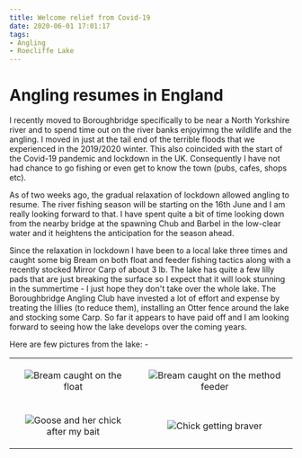 ```yaml
---
title: Welcome relief from Covid-19
date: 2020-06-01 17:01:17
tags:
- Angling
- Roecliffe Lake
---
```

# Angling resumes in England
I recently moved to Boroughbridge specifically to be near a North Yorkshire river and to spend time out on the river banks enjoyimng the wildlife and the angling. I moved in just at the tail end of the terrible floods that we experienced in the 2019/2020 winter. This also coincided with the start of the Covid-19 pandemic and lockdown in the UK. Consequently I have not had chance to go fishing or even get to know the town (pubs, cafes, shops etc).

As of two weeks ago, the gradual relaxation of lockdown allowed angling to resume. The river fishing season will be starting on the 16th June and I am really looking forward to that. I have spent quite a bit of time looking down from the nearby bridge at the spawning Chub and Barbel in the low-clear water and it heightens the anticipation for the season ahead.

Since the relaxation in lockdown I have been to a local lake three times and caught some big Bream on both float and feeder fishing tactics along with a recently stocked Mirror Carp of about 3 lb. The lake has quite a few lilly pads that are just breaking the surface so I expect that it will look stunning in the summertime - I just hope they don't take over the whole lake. The Boroughbridge Angling Club have invested a lot of effort and expense by treating the lillies (to reduce them), installing an Otter fence around the lake and stocking some Carp. So far it appears to have paid off and I am looking forward to seeing how the lake develops over the coming years.

Here are few pictures from the lake: -
<table>
    <tr>
        <td style="padding: 20px; text-align: center; width: 45%;"><img src="/images/2020-06/LakeFloatBream.jpg">Bream caught on the float</td>
        <td style="padding: 20px; text-align: center;"><img src="/images/2020-06/LakeFeederBream.jpg">Bream caught on the method feeder</td>
    </tr>
    <tr>
        <td style="padding: 20px; text-align: center;"><img src="/images/2020-06/LakeGooseAndChick.jpg">Goose and her chick after my bait</td>
        <td style="padding: 20px; text-align: center;"><img src="/images/2020-06/LakeGooseChick.jpg">Chick getting braver</td>
    </tr>
</table>


